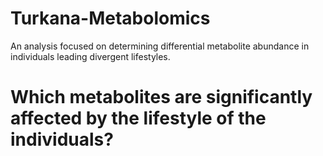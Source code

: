 # Turkana-Metabolomics
An analysis focused on determining differential metabolite abundance in individuals leading divergent lifestyles. 
# Which metabolites are significantly affected by the lifestyle of the individuals? 
